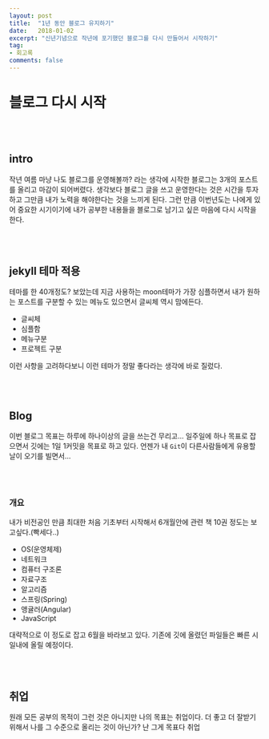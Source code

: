 ```yaml
---
layout: post
title:  "1년 동안 블로그 유지하기"
date:   2018-01-02
excerpt: "신년기념으로 작년에 포기했던 블로그를 다시 만들어서 시작하기"
tag:
- 회고록
comments: false
---
```


# 블로그 다시 시작

<br>
<br>

## intro

작년 여름 마냥 나도 블로그를 운영해볼까? 라는 생각에 시작한 블로그는 3개의 포스트를 올리고 마감이 되어버렸다. 생각보다 블로그 글을 쓰고 운영한다는 것은 시간을 투자하고 그만큼 내가 노력을 해야한다는 것을 느끼게 된다. 그런 만큼 이번년도는 나에게 있어 중요한 시기이기에 내가 공부한 내용들을 블로그로 남기고 싶은 마음에 다시 시작을 한다.

<br>
<br>

## jekyll 테마 적용

테마를 한 40개정도? 보았는데 지금 사용하는 moon테마가 가장 심플하면서 내가 원하는 포스트를 구분할 수 있는 메뉴도 있으면서 글씨체 역시 맘에든다.

- 글씨체
- 심플함
- 메뉴구분
- 프로젝트 구분

이런 사항을 고려하다보니 이런 테마가 정말 좋다라는 생각에 바로 질렀다.

<br>
<br>

## Blog

이번 블로그 목표는 하루에 하나이상의 글을 쓰는건 무리고... 일주일에 하나 목표로 잡으면서 깃에는 1일 1커밋을 목표로 하고 있다. 언젠가 내 `Git`이 다른사람들에게 유용할 날이 오기를 빌면서...

<br>
<br>

### 개요

내가 비전공인 만큼 최대한 처음 기초부터 시작해서 6개월안에 관련 책 10권 정도는 보고싶다.(빡세다..)

- OS(운영체제)
- 네트워크
- 컴퓨터 구조론
- 자료구조
- 알고리즘
- 스프링(Spring)
- 앵귤러(Angular)
- JavaScript


대략적으로 이 정도로 잡고 6월을 바라보고 있다. 기존에 깃에 올렸던 파일들은 빠른 시일내에 올릴 예정이다.

<br>
<br>

## 취업

원래 모든 공부의 목적이 그런 것은 아니지만 나의 목표는 취업이다. 더 좋고 더 잘받기 위해서 나를 그 수준으로 올리는 것이 아닌가? 난 그게 목표다 취업
